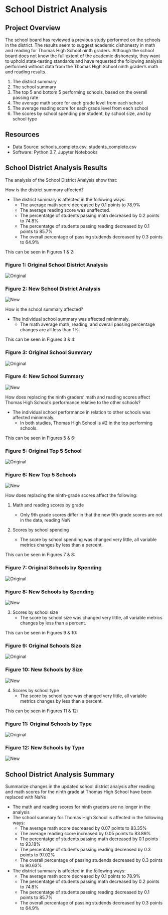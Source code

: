 # School District Analysis

## Project Overview
The school board has reviewed a previous study performed on the schools in the district. The results seem to suggest academic dishonesty in math and reading for Thomas High School ninth graders. Although the school board does not know the full extent of the academic dishonesty, they want to uphold state-testing standards and have requested the following analysis performed without data from the Thomas High School ninth grader’s math and reading results.

1. The district summary
2. The school summary
3. The top 5 and bottom 5 performing schools, based on the overall passing rate
4. The average math score for each grade level from each school
5. The average reading score for each grade level from each school
6. The scores by school spending per student, by school size, and by school type

## Resources
- Data Source: schools_complete.csv, students_complete.csv
- Software: Python 3.7, Jupyter Notebooks

## School District Analysis Results
The analysis of the School District Analysis show that:

How is the district summary affected?

- The district summary is affected in the following ways:
   -  The average math score decreased by 0.1 points to 78.9%
   -  The average reading score was unaffected.
   -  The percentatge of students passing math decreased by 0.2 points to 74.8%
   -  The percentatge of students passing reading decreased by 0.1 points to 85.7%
   -  The overall percentage of passing studends decreased by 0.3 points to 64.9%

This can be seen in Figures 1 & 2:
### Figure 1: Original School District Analysis
![Original](https://github.com/Jarney903/School_District_Analysis./blob/main/Resources/Original_School_District_summary.png)
<br />

### Figure 2: New School District Analysis
![New](https://github.com/Jarney903/School_District_Analysis./blob/main/Resources/New_School_District_Summary.png)
<br />

How is the school summary affected?
- The individual school summary was affected minimmaly. 
  -   The math average math, reading, and overall passing percentage changes are all less than 1%

This can be seen in Figures 3 & 4:
### Figure 3: Original School Summary
![Original](https://github.com/Jarney903/School_District_Analysis./blob/main/Resources/Original_School_Summary.png)
<br />

### Figure 4: New School Summary
![New](https://github.com/Jarney903/School_District_Analysis./blob/main/Resources/New_School_Summary.png)
<br />


How does replacing the ninth graders’ math and reading scores affect Thomas High School’s performance relative to the other schools?
- The individual school performance in relation to other schools was affected minimmaly. 
  -   In both studies, Thomas High School is #2 in the top performing schools.

This can be seen in Figures 5 & 6:
### Figure 5: Original Top 5 School
![Original](https://github.com/Jarney903/School_District_Analysis./blob/main/Resources/Original_Top_5_schools.png)
<br />

### Figure 6: New Top 5 Schools
![New](https://github.com/Jarney903/School_District_Analysis./blob/main/Resources/New_Top_5_Schools.png)
<br />

How does replacing the ninth-grade scores affect the following:
1. Math and reading scores by grade
    - Only 9th grade scores differ in that the new 9th grade scores are not in the data, reading NaN

2. Scores by school spending
    - The score by school spending was changed very little, all variable metrics changes by less than a percent. 

This can be seen in Figures 7 & 8:
### Figure 7: Original Schools by Spending
![Original](https://github.com/Jarney903/School_District_Analysis./blob/main/Resources/Original_Spending_Summary.png)
<br />

### Figure 8: New Schools by Spending
![New](https://github.com/Jarney903/School_District_Analysis./blob/main/Resources/New_Spending_Summary.png)
<br />

3. Scores by school size
    - The score by school size was changed very little, all variable metrics changes by less than a percent. 

This can be seen in Figures 9 & 10:
### Figure 9: Original Schools Size
![Original](https://github.com/Jarney903/School_District_Analysis./blob/main/Resources/Original_School_Size_Summary1.png)
<br />

### Figure 10: New Schools by Size
![New](https://github.com/Jarney903/School_District_Analysis./blob/main/Resources/NEW_School_Size_Summary.png)
<br />

4. Scores by school type
    - The score by school type was changed very little, all variable metrics changes by less than a percent. 

This can be seen in Figures 11 & 12:
### Figure 11: Original Schools by Type
![Original](https://github.com/Jarney903/School_District_Analysis./blob/main/Resources/Original_School_by_Type.png)
<br />

### Figure 12: New Schools by Type
![New](https://github.com/Jarney903/School_District_Analysis./blob/main/Resources/New_School_by_Type.png)
<br />

## School District Analysis Summary
Summarize changes in the updated school district analysis after reading and math scores for the ninth grade at Thomas High School have been replaced with NaNs
   -  The math and reading scores for ninth graders are no longer in the analysis
   -  The school summary for Thomas High School is affected in the following ways:
         -  The average math score decreased by 0.07 points to 83.35%
         -  The average reading score increased by 0.05 points to 83.89%
         -  The percentatge of students passing math decreased by 0.1 points to 93.18%
         -  The percentatge of students passing reading decreased by 0.3 points to 97.02%
         -  The overall percentage of passing studends decreased by 0.3 points to 90.63%
   -  The district summary is affected in the following ways:
         -  The average math score decreased by 0.1 points to 78.9%
         -  The percentatge of students passing math decreased by 0.2 points to 74.8%
         -  The percentatge of students passing reading decreased by 0.1 points to 85.7%
         -  The overall percentage of passing studends decreased by 0.3 points to 64.9%

